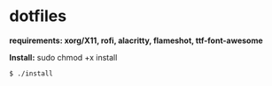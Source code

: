 # dotfiles

**requirements: xorg/X11, rofi, alacritty, flameshot, ttf-font-awesome**

**Install:**
sudo chmod +x install 
```
$ ./install
```
